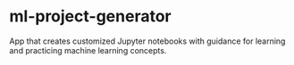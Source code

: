 # ml-project-generator
App that creates customized Jupyter notebooks with guidance for learning and practicing machine learning concepts.
